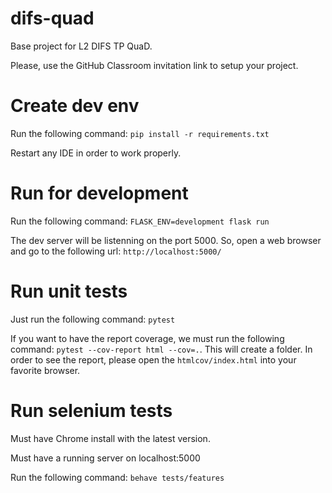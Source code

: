 # difs-quad

Base project for L2 DIFS TP QuaD.

Please, use the GitHub Classroom invitation link to setup your project.

# Create dev env

Run the following command: `pip install -r requirements.txt`

Restart any IDE in order to work properly.

# Run for development

Run the following command: `FLASK_ENV=development flask run`

The dev server will be listenning on the port 5000. So, open a web browser and go to the following url: `http://localhost:5000/`

# Run unit tests

Just run the following command: `pytest`

If you want to have the report coverage, we must run the following command: `pytest --cov-report html --cov=.`.
This will create a folder. In order to see the report, please open the `htmlcov/index.html` into your favorite browser.

# Run selenium tests

Must have Chrome install with the latest version.

Must have a running server on localhost:5000

Run the following command: `behave tests/features`
